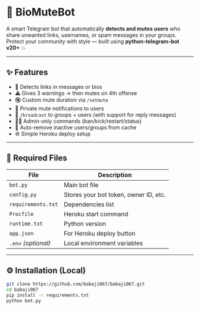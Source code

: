 # 🤖 BioMuteBot

A smart Telegram bot that automatically **detects and mutes users** who share unwanted links, usernames, or spam messages in your groups.  
Protect your community with style — built using **python-telegram-bot v20+** 💥

---

## ✨ Features

- 🚫 Detects links in messages or bios  
- ⚠️ Gives 3 warnings → then mutes on 4th offense  
- 🔇 Custom mute duration via `/setmute`  
- 💬 Private mute notifications to users  
- 📢 `/broadcast` to groups + users (with support for reply messages)  
- 🧑‍💻 Admin-only commands (ban/kick/restart/status)  
- 🧾 Auto-remove inactive users/groups from cache  
- ⚙️ Simple Heroku deploy setup  

---

## 🧩 Required Files

| File | Description |
|------|--------------|
| `bot.py` | Main bot file |
| `config.py` | Stores your bot token, owner ID, etc. |
| `requirements.txt` | Dependencies list |
| `Procfile` | Heroku start command |
| `runtime.txt` | Python version |
| `app.json` | For Heroku deploy button |
| `.env` *(optional)* | Local environment variables |

---

## ⚙️ Installation (Local)

```bash
git clone https://github.com/babaji067/babaji067.git
cd babaji067
pip install -r requirements.txt
python bot.py
